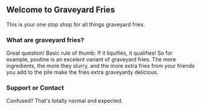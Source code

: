 ## Welcome to Graveyard Fries

This is your one stop shop for all things graveyard fries.

### What are graveyard fries?

Great question! Basic rule of thumb: If it liquifies, it qualifies! So for example, poutine is an excelent variant of graveyard fries.  The more ingredients, the more they slurry, and the more extra fries from your friends you add to the pile make the fries extra graveyardy delicious.

### Support or Contact

Confused? That's totally normal and expected. 
